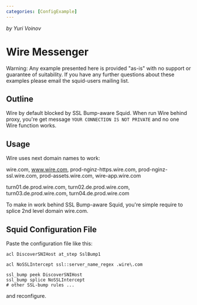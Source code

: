 ```yaml
---
categories: [ConfigExample]
---
```

*by Yuri Voinov*

# Wire Messenger

Warning: Any example presented here is provided "as-is" with no support
or guarantee of suitability. If you have any further questions about
these examples please email the squid-users mailing list.

## Outline

Wire by default blocked by SSL Bump-aware Squid. When run Wire behind
proxy, you're get message `YOUR CONNECTION IS NOT PRIVATE` and no one
Wire function works.

## Usage

Wire uses next domain names to work:

wire.com, www.wire.com, prod-nginz-https.wire.com,
prod-nginz-ssl.wire.com, prod-assets.wire.com, wire-app.wire.com

turn01.de.prod.wire.com, turn02.de.prod.wire.com,
turn03.de.prod.wire.com, turn04.de.prod.wire.com

To make in work behind SSL Bump-aware Squid, you're simple require to
splice 2nd level domain wire.com.

## Squid Configuration File

Paste the configuration file like this:

    acl DiscoverSNIHost at_step SslBump1
    
    acl NoSSLIntercept ssl::server_name_regex .wire\.com
    
    ssl_bump peek DiscoverSNIHost
    ssl_bump splice NoSSLIntercept
    # other SSL-bump rules ...

and reconfigure.
